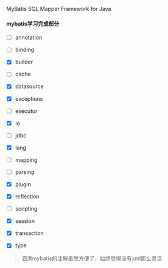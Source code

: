 MyBatis SQL Mapper Framework for Java

#### mybatis学习完成部分

*   [ ] annotation
*   [ ] binding
*   [x] builder
*   [ ] cache
*   [x] datasource
*   [x] exceptions
*   [ ] executor
*   [x] io
*   [ ] jdbc
*   [x] lang 
*   [ ] mapping
*   [ ] parsing
*   [x] plugin
*   [x] reflection
*   [ ] scripting
*   [x] session
*   [x] transaction
*   [x] type


> 泗洪mybatis的注解虽然方便了，始终觉得没有xml那么灵活